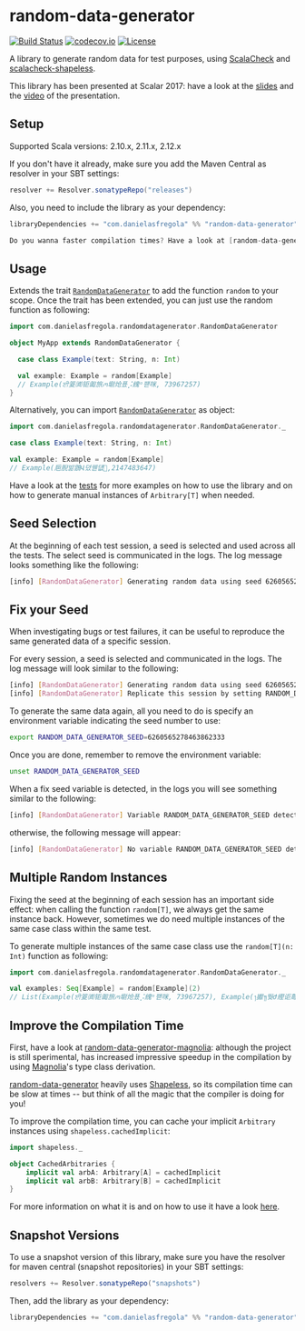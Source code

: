 random-data-generator
=====================

[![Build Status](https://travis-ci.org/DanielaSfregola/random-data-generator.svg?branch=master)](https://travis-ci.org/DanielaSfregola/random-data-generator) [![codecov.io](http://codecov.io/github/DanielaSfregola/random-data-generator/coverage.svg?branch=master)](http://codecov.io/github/DanielaSfregola/random-data-generator?branch=master) [![License](http://img.shields.io/:license-Apache%202-red.svg)](http://www.apache.org/licenses/LICENSE-2.0.txt)

A library to generate random data for test purposes, using [ScalaCheck](https://github.com/rickynils/scalacheck) and [scalacheck-shapeless](https://github.com/alexarchambault/scalacheck-shapeless).

This library has been presented at Scalar 2017: have a look at the [slides](https://speakerdeck.com/danielasfregola/random-data-generation-with-scalacheck-scalar-2017) and the [video](https://www.youtube.com/watch?v=Yx64dgTkX5k&list=PL8NC5lCgGs6Pd7RCawHK4XN0oq23oRe7U&index=11) of the presentation.

Setup
-----
Supported Scala versions: 2.10.x, 2.11.x, 2.12.x

If you don't have it already, make sure you add the Maven Central as resolver in your SBT settings:
```scala
resolver += Resolver.sonatypeRepo("releases")
```

Also, you need to include the library as your dependency:
```scala
libraryDependencies += "com.danielasfregola" %% "random-data-generator" % "2.4"

Do you wanna faster compilation times? Have a look at [random-data-generator-magnolia](https://github.com/DanielaSfregola/random-data-generator-magnolia) - experimental but crazy fast thanks to [Magnolia](https://github.com/propensive/magnolia)!
```

Usage
-----
Extends the trait [`RandomDataGenerator`](https://github.com/DanielaSfregola/random-data-generator/blob/master/src/main/scala/com/danielasfregola/randomdatagenerator/RandomDataGenerator.scala) to add the function `random` to your scope.
Once the trait has been extended, you can just use the random function as following:

```scala
import com.danielasfregola.randomdatagenerator.RandomDataGenerator

object MyApp extends RandomDataGenerator {

  case class Example(text: String, n: Int)

  val example: Example = random[Example]
  // Example(ਈ䈦㈾钜㔪旅ꪔ墛炝푰⡨䌆ᵅ퍧咪, 73967257)
}
```

Alternatively, you can import [`RandomDataGenerator`](https://github.com/DanielaSfregola/random-data-generator/blob/master/src/main/scala/com/danielasfregola/randomdatagenerator/RandomDataGenerator.scala) as object:

```scala
import com.danielasfregola.randomdatagenerator.RandomDataGenerator._

case class Example(text: String, n: Int)

val example: Example = random[Example]
// Example(巵腉밞鵾Վ뎠꿷덊,2147483647)


```

Have a look at the [tests](/src/test/scala/com/danielasfregola/randomdatagenerator/RandomDataGeneratorSpec.scala) for more examples on how to use the library and on how to generate manual instances of `Arbitrary[T]` when needed.

Seed Selection
--------------
At the beginning of each test session, a seed is selected and used across all the tests.
The select seed is communicated in the logs. The log message looks something like the following:
```bash
[info] [RandomDataGenerator] Generating random data using seed 6260565278463862333
```

Fix your Seed
-------------
When investigating bugs or test failures, it can be useful to reproduce the same generated data of a specific session.

For every session, a seed is selected and communicated in the logs. The log message will look similar to the following:
```bash
[info] [RandomDataGenerator] Generating random data using seed 6260565278463862333
[info] [RandomDataGenerator] Replicate this session by setting RANDOM_DATA_GENERATOR_SEED=6260565278463862333

```

To generate the same data again, all you need to do is specify an environment variable indicating the seed number to use:
```bash
export RANDOM_DATA_GENERATOR_SEED=6260565278463862333
```

Once you are done, remember to remove the environment variable:
```bash
unset RANDOM_DATA_GENERATOR_SEED
```

When a fix seed variable is detected, in the logs you will see something similar to the following:
```bash
[info] [RandomDataGenerator] Variable RANDOM_DATA_GENERATOR_SEED detected: setting 6260565278463862333 as seed
```
otherwise, the following message will appear:
```bash
[info] [RandomDataGenerator] No variable RANDOM_DATA_GENERATOR_SEED detected: setting seed to random number
```

Multiple Random Instances
-------------------------
Fixing the seed at the beginning of each session has an important side effect: when calling the function `random[T]`, we always get the same instance back.
However, sometimes we do need multiple instances of the same case class within the same test.

To generate multiple instances of the same case class use the `random[T](n: Int)` function as following:
```scala
import com.danielasfregola.randomdatagenerator.RandomDataGenerator._

val examples: Seq[Example] = random[Example](2)
// List(Example(ਈ䈦㈾钜㔪旅ꪔ墛炝푰⡨䌆ᵅ퍧咪, 73967257), Example(᭞㩵᭟뛎Ժ䌑讵蓐ꍊꎼꙐ涌㰑袽,1736119865))
```

Improve the Compilation Time
----------------------------
First, have a look at [random-data-generator-magnolia](https://github.com/DanielaSfregola/random-data-generator-magnolia): although the project is still sperimental, has increased impressive speedup in the compilation by using [Magnolia](https://github.com/propensive/magnolia)'s type class derivation.

[random-data-generator](https://github.com/DanielaSfregola/random-data-generator) heavily uses [Shapeless](https://github.com/milessabin/shapeless), so its compilation time can be slow at times -- but think of all the magic that the compiler is doing for you!

To improve the compilation time, you can cache your implicit `Arbitrary` instances using `shapeless.cachedImplicit`:

```scala
import shapeless._

object CachedArbitraries {
    implicit val arbA: Arbitrary[A] = cachedImplicit
    implicit val arbB: Arbitrary[B] = cachedImplicit
}
```
For more information on what it is and on how to use it have a look [here](http://stackoverflow.com/a/34401558).

Snapshot Versions
-----------------
To use a snapshot version of this library, make sure you have the resolver for maven central (snapshot repositories) in your SBT settings:
```scala
resolvers += Resolver.sonatypeRepo("snapshots")
```

Then, add the library as your dependency:
```scala
libraryDependencies += "com.danielasfregola" %% "random-data-generator" % "2.5-SNAPSHOT"
```
